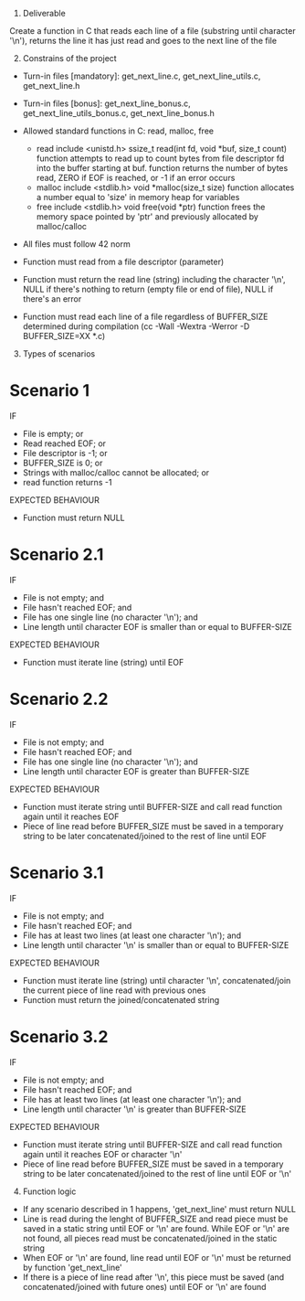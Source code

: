 1. Deliverable

Create a function in C that reads each line of a file (substring until character '\n'), returns the line it has just read and goes to the next line of the file

2. Constrains of the project

- Turn-in files [mandatory]: get_next_line.c, get_next_line_utils.c, get_next_line.h
- Turn-in files [bonus]: get_next_line_bonus.c, get_next_line_utils_bonus.c, get_next_line_bonus.h

- Allowed standard functions in C: read, malloc, free
	* read
		include <unistd.h>
		ssize_t read(int fd, void *buf, size_t count)
			function attempts to read up to count bytes from file descriptor fd into the buffer starting at buf.
			function returns the number of bytes read, ZERO if EOF is reached, or -1 if an error occurs
	* malloc
		include <stdlib.h>
		void *malloc(size_t size)
			function allocates a number equal to 'size' in memory heap for variables
	* free
		include <stdlib.h>
		void free(void *ptr)
			function frees the memory space pointed by 'ptr' and previously allocated by malloc/calloc

- All files must follow 42 norm

- Function must read from a file descriptor (parameter)

- Function must return the read line (string) including the character '\n', NULL if there's nothing to return (empty file or end of file), NULL if there's an error

- Function must read each line of a file regardless of BUFFER_SIZE determined during compilation (cc -Wall -Wextra -Werror -D BUFFER_SIZE=XX *.c)

3. Types of scenarios

# Scenario 1

IF
- File is empty; or
- Read reached EOF; or
- File descriptor is -1; or
- BUFFER_SIZE is 0; or 
- Strings with malloc/calloc cannot be allocated; or
- read function returns -1

EXPECTED BEHAVIOUR
- Function must return NULL

# Scenario 2.1

IF
- File is not empty; and
- File hasn't reached EOF; and
- File has one single line (no character '\n'); and
- Line length until character EOF is smaller than or equal to BUFFER-SIZE

EXPECTED BEHAVIOUR
- Function must iterate line (string) until EOF

# Scenario 2.2

IF
- File is not empty; and
- File hasn't reached EOF; and
- File has one single line (no character '\n'); and
- Line length until character EOF is greater than BUFFER-SIZE

EXPECTED BEHAVIOUR
- Function must iterate string until BUFFER-SIZE and call read function again until it reaches EOF
- Piece of line read before BUFFER_SIZE must be saved in a temporary string to be later concatenated/joined to the rest of line until EOF

# Scenario 3.1

IF
- File is not empty; and
- File hasn't reached EOF; and
- File has at least two lines (at least one character '\n'); and
- Line length until character '\n' is smaller than or equal to BUFFER-SIZE

EXPECTED BEHAVIOUR
- Function must iterate line (string) until character '\n', concatenated/join the current piece of line read with previous ones
- Function must return the joined/concatenated string

# Scenario 3.2

IF
- File is not empty; and
- File hasn't reached EOF; and
- File has at least two lines (at least one character '\n'); and
- Line length until character '\n' is greater than BUFFER-SIZE

EXPECTED BEHAVIOUR
- Function must iterate string until BUFFER-SIZE and call read function again until it reaches EOF or character '\n'
- Piece of line read before BUFFER_SIZE must be saved in a temporary string to be later concatenated/joined to the rest of line until EOF or '\n'

4. Function logic

- If any scenario described in 1 happens, 'get_next_line' must return NULL
- Line is read during the lenght of BUFFER_SIZE and read piece must be saved in a static string until EOF or '\n' are found. While EOF or '\n' are not found, all pieces read must be concatenated/joined in the static string
- When EOF or '\n' are found, line read until EOF or '\n' must be returned by function 'get_next_line'
- If there is a piece of line read after '\n', this piece must be saved (and concatenated/joined with future ones) until EOF or '\n' are found
